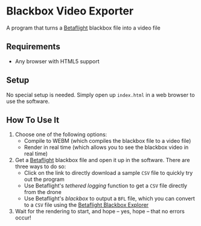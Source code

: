 Blackbox Video Exporter
=======================
A program that turns a [Betaflight](betaflight) blackbox file into a video file

Requirements
------------
* Any browser with HTML5 support

Setup
-----
No special setup is needed. Simply open up `index.html` in a web browser to use the software.

How To Use It
-------------
1. Choose one of the following options:
    * Compile to WEBM (which compiles the blackbox file to a video file)
    * Render in real time (which allows you to see the blackbox video in real time)
2. Get a [Betaflight](betaflight) blackbox file and open it up in the software. There are three ways to do so:
    * Click on the link to directly download a sample `CSV` file to quickly try out the program
    * Use Betaflight's _tethered logging_ function to get a `CSV` file directly from the drone
    * Use Betaflight's _blackbox_ to output a `BFL` file, which you can convert to a `CSV` file using the [Betaflight Blackbox Explorer](blackbox-explorer)
3. Wait for the rendering to start, and hope &ndash; yes, hope &ndash; that no errors occur!

[betaflight]: https://github.com/betaflight/betaflight
[blackbox-explorer]: https://github.com/betaflight/blackbox-log-viewer





















